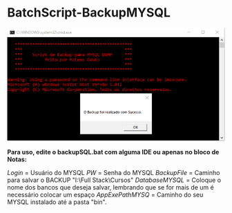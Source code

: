 # BatchScript-BackupMYSQL

![alt text](https://github.com/MateusCouto/BatchScript-BackupMYSQL/blob/main/Screenshot.png?raw=true)

**Para uso, edite o backupSQL.bat com alguma IDE ou apenas no bloco de Notas:**  

*Login* = Usuário do MYSQL
*PW* = Senha do MYSQL 
*BackupFile* = Caminho para salvar o BACKUP "I:\Full Stack\Cursos\"
*DatabaseMYSQL* = Coloque o nome dos bancos que deseja salvar, lembrando que se for mais de um é necessário colocar um espaço
*AppExePathMYSQ* = Caminho do seu MYSQL instalado até a pasta "bin".
